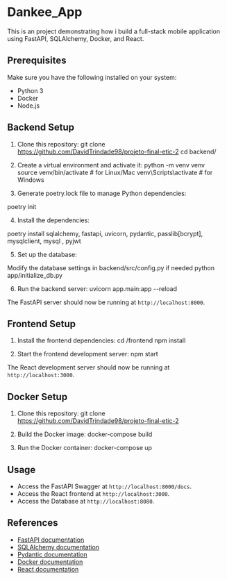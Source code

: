 # Dankee_App

This is an project demonstrating how i build a full-stack mobile application using FastAPI, SQLAlchemy, Docker, and React.

## Prerequisites

Make sure you have the following installed on your system:

- Python 3
- Docker
- Node.js

## Backend Setup

1. Clone this repository: 
git clone <https://github.com/DavidTrindade98/projeto-final-etic-2>
cd backend/

2. Create a virtual environment and activate it:
python -m venv venv
source venv/bin/activate # for Linux/Mac
venv\Scripts\activate # for Windows

3. Generate poetry.lock file to manage Python dependencies:

poetry init 

4. Install the dependencies:

poetry install sqlalchemy, fastapi, uvicorn, pydantic, 
passlib[bcrypt], mysqlclient, mysql , pyjwt

5. Set up the database:

Modify the database settings in backend/src/config.py if needed
python app/initialize_db.py

6. Run the backend server:
uvicorn app.main:app --reload

The FastAPI server should now be running at `http://localhost:8000`.

## Frontend Setup

1. Install the frontend dependencies:
cd /frontend
npm install

2. Start the frontend development server:
npm start

The React development server should now be running at `http://localhost:3000`.

## Docker Setup

1. Clone this repository: 
git clone <https://github.com/DavidTrindade98/projeto-final-etic-2>

2. Build the Docker image:
docker-compose build

2. Run the Docker container:
docker-compose up

## Usage

- Access the FastAPI Swagger at `http://localhost:8000/docs`.
- Access the React frontend at `http://localhost:3000`.
- Access the Database at `http://localhost:8080`.

## References

- [FastAPI documentation](https://fastapi.tiangolo.com/)
- [SQLAlchemy documentation](https://docs.sqlalchemy.org/)
- [Pydantic documentation](https://docs.pydantic.dev/)
- [Docker documentation](https://docs.docker.com/)
- [React documentation](https://reactjs.org/)

